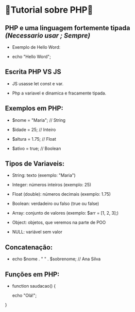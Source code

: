 # 🐘Tutorial sobre PHP🐘

## PHP e uma linguagem fortemente tipada ***(Necessario usar ; Sempre)***

- Exemplo de Hello Word:

- echo "Hello Word";

## Escrita PHP VS JS

- JS usasse let const e var.

- Php a variavel e dinamica e fracamente tipada.

## Exemplos em PHP:

- $nome = "Maria";    // String

- $idade = 25;        // Inteiro

- $altura = 1.75;     // Float

- $ativo = true;      // Boolean

## Tipos de Variaveis:

- String: texto (exemplo: "Maria")

- Integer: números inteiros (exemplo: 25)

- Float (double): números decimais (exemplo: 1.75)

- Boolean: verdadeiro ou falso (true ou false)

- Array: conjunto de valores (exemplo: $arr = [1, 2, 3];)

- Object: objetos, que veremos na parte de POO

- NULL: variável sem valor

## Concatenação: 

- echo $nome . " " . $sobrenome; // Ana Silva

## Funções em PHP:

- function saudacao() {
    
    echo "Olá!";

}


